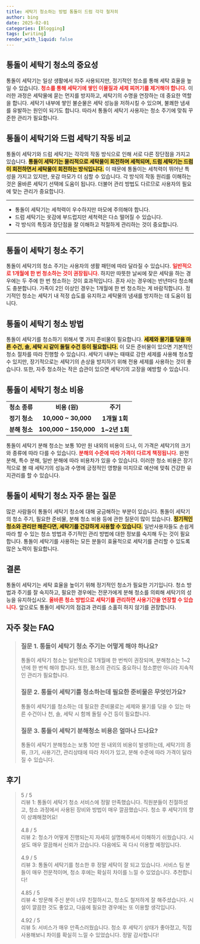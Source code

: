 ```yaml
---
title: 세탁기 청소하는 방법 통돌이 드럼 각각 철저히
author: bing
date: 2025-02-01
categories: [Blogging]
tags: [writing]
render_with_liquid: false
---
```



<h2 id='통돌이_세탁기_청소_의_중요성'>통돌이 세탁기 청소의 중요성</h2>

<p>통돌이 세탁기는 일상 생활에서 자주 사용되지만, 정기적인 청소를 통해 세탁 효율을 높일 수 있습니다. <b><span style="color: #ee2323;">청소를 통해 세탁기에 쌓인 이물질과 세제 찌꺼기를 제거해야 합니다.</span></b> 이러한 과정은 세탁물에 묻는 먼지를 방지하고, 세탁기의 수명을 연장하는 데 중요한 역할을 합니다. 세탁기 내부에 쌓인 불순물은 세탁 성능을 저하시킬 수 있으며, 불쾌한 냄새를 유발하는 원인이 되기도 합니다. 따라서 통돌이 세탁기 사용자는 청소 주기에 맞춰 꾸준한 관리가 필요합니다.</p>

<h2 id='통돌이_세탁기_작동방식_비교'>통돌이 세탁기와 드럼 세탁기 작동 비교</h2>

<p>통돌이 세탁기와 드럼 세탁기는 각각의 작동 방식으로 인해 서로 다른 장단점을 가지고 있습니다. <b><span style="background-color: #ffe066;">통돌이 세탁기는 물리적으로 세탁물이 회전하며 세척되며, 드럼 세탁기는 드럼이 회전하면서 세탁물이 회전하는 방식입니다.</span></b> 이 때문에 통돌이는 세척력이 뛰어난 특성을 가지고 있지만, 옷감 마모가 더 심할 수 있습니다. 각 방식의 작동 원리를 이해하는 것은 올바른 세탁기 선택에 도움이 됩니다. 더불어 관리 방법도 다르므로 사용자의 필요에 맞는 관리가 중요합니다.</p>

<hr />

<ul>
    <li>통돌이 세탁기는 세척력이 우수하지만 마모에 주의해야 합니다.</li>
    <li>드럼 세탁기는 옷감에 부드럽지만 세척력은 다소 떨어질 수 있습니다.</li>
    <li>각 방식의 특징과 장단점을 잘 이해하고 적절하게 관리하는 것이 중요합니다.</li>
</ul>

<hr />

<h2 id='통돌이_세탁기_청소_주기'>통돌이 세탁기 청소 주기</h2>

<p>통돌이 세탁기의 청소 주기는 사용자의 생활 패턴에 따라 달라질 수 있습니다. <b><span style="color: #ee2323;">일반적으로 1개월에 한 번 청소하는 것이 권장됩니다.</span></b> 하지만 따뜻한 날씨에 잦은 세탁을 하는 경우에는 두 주에 한 번 청소하는 것이 효과적입니다. 혼자 사는 경우에는 반년마다 청소해도 충분합니다. 가족이 2인 이상인 경우는 1개월에 한 번 청소하는 게 바람직합니다. 정기적인 청소는 세탁기 내 적정 습도를 유지하고 세탁물의 냄새를 방지하는 데 도움이 됩니다.</p>

<h2 id='통돌이_세탁기_청소_방법'>통돌이 세탁기 청소 방법</h2>

<p>통돌이 세탁기를 청소하기 위해서 몇 가지 준비물이 필요합니다. <b><span style="background-color: #ffe066;">세제와 물기를 닦을 마른 수건, 솔, 세탁 시 같이 돌릴 수건 등이 필요합니다.</span></b> 이 모든 준비물이 있으면 기본적인 청소 절차를 따라 진행할 수 있습니다. 세탁기 내부는 때때로 강한 세제를 사용해 청소할 수 있지만, 장기적으로는 세탁기의 손상을 방지하기 위해 전용 세제를 사용하는 것이 좋습니다. 또한, 자주 청소하는 작은 습관이 있으면 세탁기의 고장을 예방할 수 있습니다.</p>

<h2 id='통돌이_세탁기_청소_비용'>통돌이 세탁기 청소 비용</h2>

<table>
    <tr>
        <td style="text-align: center; height: 17px;"><b>청소 종류</b></td>
        <td style="text-align: center; height: 17px;"><b>비용 (원)</b></td>
        <td style="text-align: center; height: 17px;"><b>주기</b></td>
    </tr>
    <tr>
        <td style="text-align: center; height: 17px;"><b>정기 청소</b></td>
        <td style="text-align: center; height: 17px;"><b>10,000 ~ 30,000</b></td>
        <td style="text-align: center; height: 17px;"><b>1개월 1회</b></td>
    </tr>
    <tr>
        <td style="text-align: center; height: 17px;"><b>분해 청소</b></td>
        <td style="text-align: center; height: 17px;"><b>100,000 ~ 150,000</b></td>
        <td style="text-align: center; height: 17px;"><b>1~2년 1회</b></td>
    </tr>
</table>

<p>통돌이 세탁기 분해 청소는 보통 10만 원 내외의 비용이 드나, 이 가격은 세탁기의 크기와 종류에 따라 다를 수 있습니다. <b><span style="color: #ee2323;">분해의 수준에 따라 가격이 다르게 책정됩니다.</span></b> 완전 분해, 특수 분해, 일반 분해에 따라 비용차가 있을 수 있습니다. 이러한 청소 비용은 장기적으로 볼 때 세탁기의 성능과 수명에 긍정적인 영향을 미치므로 예산에 맞춰 건강한 유지관리를 할 수 있습니다.</p>

<h2 id='통돌이_세탁기_청소_자주묻는질문'>통돌이 세탁기 청소 자주 묻는 질문</h2>

<p>많은 사람들이 통돌이 세탁기 청소에 대해 궁금해하는 부분이 있습니다. 통돌이 세탁기의 청소 주기, 필요한 준비물, 분해 청소 비용 등에 관한 질문이 많이 있습니다. <b><span style="background-color: #ffe066;">정기적인 청소와 관리만 해준다면, 세탁기를 건강하게 사용할 수 있습니다.</span></b> 일반사용자들도 손쉽게 따라 할 수 있는 청소 방법과 주기적인 관리 방법에 대한 정보를 숙지해 두는 것이 필요합니다. 통돌이 세탁기를 사용하는 모든 분들이 효율적으로 세탁기를 관리할 수 있도록 많은 노력이 필요합니다.</p>

<h2 id='결론'>결론</h2>

<p>통돌이 세탁기는 세탁 효율을 높이기 위해 정기적인 청소가 필요한 기기입니다. 청소 방법과 주기를 잘 숙지하고, 필요한 경우에는 전문가에게 분해 청소를 의뢰해 세탁기의 성능을 유지하십시오. <b><span style="color: #ee2323;">올바른 청소 방법으로 세탁기를 관리하면 사용기간을 연장할 수 있습니다.</span></b> 앞으로도 통돌이 세탁기의 점검과 관리를 소홀히 하지 않기를 권장합니다.</p>


<h2 id='자주_찾는_FAQ'>자주 찾는 FAQ</h2>
<div itemscope="" itemtype="https://schema.org/FAQPage"> 
<blockquote> 
<div itemscope="" itemprop="mainEntity" itemtype="https://schema.org/Question"> 
<h3 itemprop="name">질문 1. 통돌이 세탁기 청소 주기는 어떻게 해야 하나요?</h3> 
<div itemscope="" itemprop="acceptedAnswer" itemtype="https://schema.org/Answer"> 
<span itemprop="text"> 
<p>통돌이 세탁기 청소는 일반적으로 1개월에 한 번씩이 권장되며, 분해청소는 1~2년에 한 번씩 해야 합니다. 또한, 평소의 관리도 중요하니 청소뿐만 아니라 지속적인 관리가 필요합니다.</p> 
</span> 
</div> 
</div> 
<div itemscope="" itemprop="mainEntity" itemtype="https://schema.org/Question"> 
<h3 itemprop="name">질문 2. 통돌이 세탁기를 청소하는데 필요한 준비물은 무엇인가요?</h3> 
<div itemscope="" itemprop="acceptedAnswer" itemtype="https://schema.org/Answer"> 
<span itemprop="text"> 
<p>통돌이 세탁기를 청소하는 데 필요한 준비물로는 세제와 물기를 닦을 수 있는 마른 수건이나 천, 솔, 세탁 시 함께 돌릴 수건 등이 필요합니다.</p> 
</span> 
</div> 
</div> 
<div itemscope="" itemprop="mainEntity" itemtype="https://schema.org/Question"> 
<h3 itemprop="name">질문 3. 통돌이 세탁기 분해청소 비용은 얼마나 드나요?</h3> 
<div itemscope="" itemprop="acceptedAnswer" itemtype="https://schema.org/Answer"> 
<span itemprop="text"> 
<p>통돌이 세탁기 분해청소는 보통 10만 원 내외의 비용이 발생하는데, 세탁기의 종류, 크기, 사용기간, 관리상태에 따라 차이가 있고, 분해 수준에 따라 가격이 달라질 수 있습니다.</p> 
</span> 
</div> 
</div> 
</blockquote> 
</div>
<h2 id='후기'>후기</h2>
<div itemscope itemtype="https://schema.org/Product">
  <blockquote>
  <div itemprop="review" itemscope itemtype="https://schema.org/Review">
      <div itemprop="reviewRating" itemscope itemtype="https://schema.org/Rating"> <span itemprop="ratingValue">5</span> / <span itemprop="bestRating">5</span> </div>
      <span itemprop="reviewBody">리뷰 1: 통돌이 세탁기 청소 서비스에 정말 만족했습니다. 직원분들이 친절하셨고, 청소 과정에서 사용된 장비와 방법이 매우 깔끔했습니다. 청소 후 세탁기의 향이 상쾌해졌어요!</span>
  </div>
  <br>
  <div itemprop="review" itemscope itemtype="https://schema.org/Review">
      <div itemprop="reviewRating" itemscope itemtype="https://schema.org/Rating"> <span itemprop="ratingValue">4.8</span> / <span itemprop="bestRating">5</span> </div>
      <span itemprop="reviewBody">리뷰 2: 청소가 어떻게 진행되는지 자세히 설명해주셔서 이해하기 쉬웠습니다. 시설도 매우 깔끔해서 신뢰가 갔습니다. 다음에도 꼭 다시 이용할 예정입니다.</span>
  </div>
  <br>
  <div itemprop="review" itemscope itemtype="https://schema.org/Review">
      <div itemprop="reviewRating" itemscope itemtype="https://schema.org/Rating"> <span itemprop="ratingValue">4.9</span> / <span itemprop="bestRating">5</span> </div>
      <span itemprop="reviewBody">리뷰 3: 통돌이 세탁기를 청소한 후 정말 세탁이 잘 되고 있습니다. 서비스 팀 분들이 매우 전문적이며, 청소 후에는 확실히 차이를 느낄 수 있었습니다. 추천합니다!</span>
  </div>
  <br>
  <div itemprop="review" itemscope itemtype="https://schema.org/Review">
      <div itemprop="reviewRating" itemscope itemtype="https://schema.org/Rating"> <span itemprop="ratingValue">4.85</span> / <span itemprop="bestRating">5</span> </div>
      <span itemprop="reviewBody">리뷰 4: 방문해 주신 분이 너무 친절하시고, 청소도 철저하게 잘 해주셨습니다. 시설이 깔끔한 것도 좋았고, 다음에 필요한 경우에는 또 이용할 생각입니다.</span>
  </div>
  <br>
  <div itemprop="review" itemscope itemtype="https://schema.org/Review">
      <div itemprop="reviewRating" itemscope itemtype="https://schema.org/Rating"> <span itemprop="ratingValue">4.92</span> / <span itemprop="bestRating">5</span> </div>
      <span itemprop="reviewBody">리뷰 5: 서비스가 매우 만족스러웠습니다. 청소 후 세탁기 상태가 좋아졌고, 직접 사용해보니 차이를 확실히 느낄 수 있었습니다. 정말 감사합니다!</span>
  </div>
  </blockquote>
</div>
